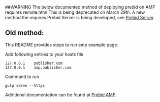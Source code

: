 ##WARNING
The below documented method of deploying prebid on AMP requires remote.html
This is being deprecated on March 29th. A new method the requires Prebid Server
is being developed, see [Prebid Server](http://github.com/prebid/prebid-server).

## Old method:

This README provides steps to run amp example page.

Add following entries to your hosts file

    127.0.0.1    publisher.com
    127.0.0.1    amp.publisher.com

Command to run

    gulp serve --https

Additional documentation can be found at [Prebid AMP](http://prebid.org/dev-docs/how-prebid-on-amp-works.html)

